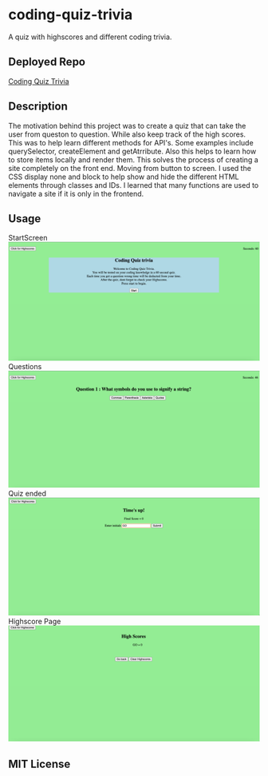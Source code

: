 # coding-quiz-trivia
A quiz with highscores and different coding trivia.

## Deployed Repo
[Coding Quiz Trivia](https://syntaxsemantixs.github.io/coding-quiz-trivia/)
## Description

The motivation behind this project was to create a quiz that can take the user from queston to question. While also keep track of the high scores. This was to help learn different methods for API's. Some examples include querySelector, createElement and getAtrribute. Also this helps to learn how to store items locally and render them. This solves the process of creating a site completely on the front end. Moving from button to screen. I used the CSS display none and block to help show and hide the different HTML elements through classes and IDs. I learned that many functions are used to navigate a site if it is only in the frontend.


## Usage
StartScreen
![alt text](/assets/images/startscreen.png)
Questions
![alt text](/assets/images/questions.png)
Quiz ended
![alt text](/assets/images/timesup.png)
Highscore Page
![alt text](/assets/images/highscore.png)


## MIT License
